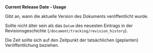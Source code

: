 **Current Release Date - Usage**

Gibt an, wann die aktuelle Version des Dokuments veröffentlicht wurde.

Sollte nicht älter sein als das `Datum` des neuesten Eintrags in der Revisionsgeschichte (`/document/tracking/revision_history`).

Die Zeit sollte sich auf den Zeitpunkt der tatsächlichen (geplanten) Veröffentlichung beziehen.
